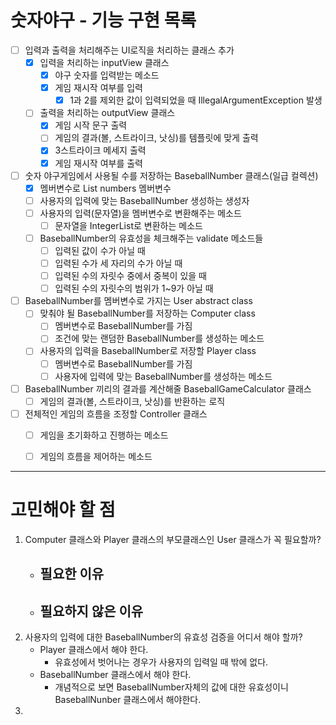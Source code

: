 # 숫자야구 - 기능 구현 목록

- [ ] 입력과 출력을 처리해주는 UI로직을 처리하는 클래스 추가
  - [x] 입력을 처리하는 inputView 클래스
    - [x] 야구 숫자를 입력받는 메소드
    - [x] 게임 재시작 여부를 입력
      - [x] 1과 2를 제외한 값이 입력되었을 때 IllegalArgumentException 발생
  - [ ] 출력을 처리하는 outputView 클래스
    - [x] 게임 시작 문구 출력
    - [ ] 게임의 결과(볼, 스트라이크, 낫싱)를 템플릿에 맞게 출력
    - [x] 3스트라이크 메세지 출력
    - [x] 게임 재시작 여부를 출력

- [ ] 숫자 야구게임에서 사용될 수를 저장하는 BaseballNumber 클래스(일급 컬렉션)
  - [x] 멤버변수로 List<Integer> numbers 멤버변수
  - [ ] 사용자의 입력에 맞는 BaseballNumber 생성하는 생성자
  - [ ] 사용자의 입력(문자열)을 멤버변수로 변환해주는 메소드
    - [ ] 문자열을 IntegerList로 변환하는 메소드
  - [ ] BaseballNumber의 유효성을 체크해주는 validate 메소드들
    - [ ] 입력된 값이 수가 아닐 때
    - [ ] 입력된 수가 세 자리의 수가 아닐 때
    - [ ] 입력된 수의 자릿수 중에서 중복이 있을 때
    - [ ] 입력된 수의 자릿수의 범위가 1~9가 아닐 때

- [ ] BaseballNumber를 멤버변수로 가지는 User abstract class
  - [ ] 맞춰야 될 BaseballNumber를 저장하는 Computer class
    - [ ] 멤버변수로 BaseballNumber를 가짐
    - [ ] 조건에 맞는 랜덤한 BaseballNumber를 생성하는 메소드
  - [ ] 사용자의 입력을 BaseballNumber로 저장할 Player class
    - [ ] 멤버변수로 BaseballNumber를 가짐
    - [ ] 사용자에 입력에 맞는 BaseballNumber를 생성하는 메소드

- [ ] BaseballNumber 끼리의 결과를 계산해줄 BaseballGameCalculator 클래스
  - [ ] 게임의 결과(볼, 스트라이크, 낫싱)를 반환하는 로직

- [ ] 전체적인 게임의 흐름을 조정할 Controller 클래스
  - [ ] 게임을 초기화하고 진행하는 메소드
  - [ ] 게임의 흐름을 제어하는 메소드


---


# 고민해야 할 점
1. Computer 클래스와 Player 클래스의 부모클래스인 User 클래스가 꼭 필요할까?
   - 필요한 이유
     - 
   - 필요하지 않은 이유
     - 
2. 사용자의 입력에 대한 BaseballNumber의 유효성 검증을 어디서 해야 할까?
   - Player 클래스에서 해야 한다.
     - 유효성에서 벗어나는 경우가 사용자의 입력일 때 밖에 없다.
   - BaseballNumber 클래스에서 해야 한다.
     - 개념적으로 보면 BaseballNumber자체의 값에 대한 유효성이니 BaseballNunber 클래스에서 해야한다.
3. 